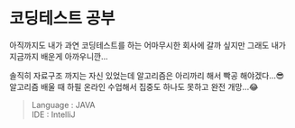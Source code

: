 # 코딩테스트 공부
아직까지도 내가 과연 코딩테스트를 하는 어마무시한 회사에 갈까 싶지만 그래도 내가 지금까지 배운게 아까우니깐...   

솔직히 자료구조 까지는 자신 있었는데 알고리즘은 아리까리 해서 빡공 해야겠다...😎   
알고리즘 배울 때 하필 온라인 수업해서 집중도 하나도 못하고 완전 개망...😂


> Language : JAVA   
> IDE : IntelliJ
